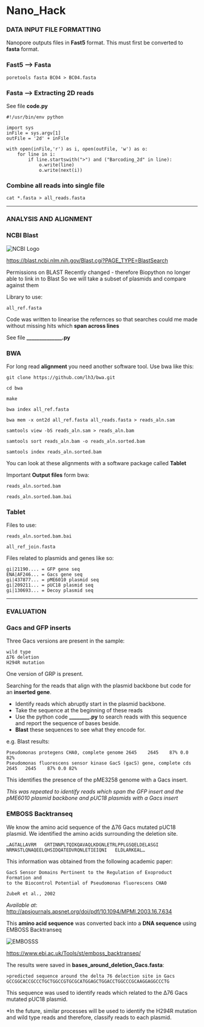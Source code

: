 # Nano_Hack

### DATA INPUT FILE FORMATTING

Nanopore outputs files in **Fast5** format. This must first be converted to **fasta** format.

### Fast5 --> Fasta 

	poretools fasta BC04 > BC04.fasta

### Fasta --> Extracting 2D reads

See file **code.py**

    #!/usr/bin/env python

    import sys
    inFile = sys.argv[1]
    outFile = '2d' + inFile

    with open(inFile,'r') as i, open(outFile, 'w') as o:
    	for line in i:
	    	if line.startswith(">") and ("Barcoding_2d" in line):
		    	o.write(line)
		    	o.write(next(i))

### Combine all reads into single file

	cat *.fasta > all_reads.fasta
------------------------------------------------------------------------------------------------------------------
### ANALYSIS AND ALIGNMENT 

### NCBI Blast
![NCBI Logo](https://blast.ncbi.nlm.nih.gov/images/nucleutide-blast-cover.png)

https://blast.ncbi.nlm.nih.gov/Blast.cgi?PAGE_TYPE=BlastSearch

Permissions on BLAST Recently changed - therefore Biopython no longer able to link in to Blast
So we will take a subset of plasmids and compare against them 

Library to use:

	all_ref.fasta

Code was written to linearise the refernces so that searches could me made without missing hits which **span across lines**

See file **______________.py**

### BWA

For long read **alignment** you need another software tool. Use bwa like this:

    git clone https://github.com/lh3/bwa.git

    cd bwa

    make

    bwa index all_ref.fasta

    bwa mem -x ont2d all_ref.fasta all_reads.fasta > reads_aln.sam

    samtools view -bS reads_aln.sam > reads_aln.bam

    samtools sort reads_aln.bam -o reads_aln.sorted.bam
    
    samtools index reads_aln.sorted.bam

  You can look at these alignments with a software package called **Tablet**

Important **Output files** form bwa:
	
	reads_aln.sorted.bam
	
	reads_aln.sorted.bam.bai


### Tablet

Files to use:

	reads_aln.sorted.bam.bai
	
	all_ref_join.fasta

Files related to plasmids and genes like so:

	gi|21190.... = GFP gene seq
	ENA|AF246... = Gacs gene seq
	gi|437877... = pME6010 plasmid seq
	gi|209211... = pUC18 plasmid seq
	gi|130693... = Decoy plasmid seq
	
	
------------------------------------------------------------------------------------------------------------------
### EVALUATION 

### Gacs and GFP inserts

Three Gacs versions are present in the sample:
	
	wild type
	Δ76 deletion
	H294R mutation
	
One version of GRP is present.
	
Searching for the reads that align with the plasmid backbone but code for an **inserted gene**.

- Identify reads which abruptly start in the plasmid backbone.
- Take the sequence at the beginning of these reads
- Use the python code **________.py** to search reads with this sequence and report the sequence of bases beside.
- **Blast** these sequences to see what they encode for.

e.g. Blast results:

	Pseudomonas protegens CHA0, complete genome 2645    2645    87% 0.0 82% 
	Pseudomonas fluorescens sensor kinase GacS (gacS) gene, complete cds 2645   2645    87% 0.0 82% 
	
This identifies the presence of the pME3258 genome with a Gacs insert.

*This was repeated to identify reads which span the GFP insert and the pME6010 plasmid backbone and pUC18 plasmids with a Gacs insert*

### EMBOSS Backtranseq

We know the amino acid sequence of the Δ76 Gacs mutated pUC18 plasmid.
We identified the amino acids surrounding the deletion site.

	…AGTALLAVRM   GRTINNPLTQIKQAVAQLKDGNLETRLPPLGSQELDELASGI
	NRMASTLQNAQEELQHSIDQATEDVRQNLETIEIQNI   ELDLARKEAL…
	
This information was obtained from the following academic paper:

	GacS Sensor Domains Pertinent to the Regulation of Exoproduct Formation and 
	to the Biocontrol Potential of Pseudomonas fluorescens CHA0
	
	ZubeR et al., 2002

*Available at*: http://apsjournals.apsnet.org/doi/pdf/10.1094/MPMI.2003.16.7.634

This **amino acid sequence** was converted back into a **DNA sequence** using EMBOSS Backtranseq

![EMBOSSS](https://www.ebi.ac.uk/web_guidelines/images/logos/EMBL-EBI/EMBL_EBI_Logo_black.png)

https://www.ebi.ac.uk/Tools/st/emboss_backtranseq/

The results were saved in **bases_around_deletion_Gacs.fasta**:

	>predicted sequence around the delta 76 delection site in Gacs
	GCCGGCACCGCCCTGCTGGCCGTGCGCATGGAGCTGGACCTGGCCCGCAAGGAGGCCCTG

This sequence was used to identify reads which related to the Δ76 Gacs mutated pUC18 plasmid.

*In the future, similar processes will be used to identify the H294R mutation and wild type reads and therefore, classify reads to each plasmid.










